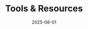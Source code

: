 ---
title: 'Tools & Resources'
summary: 'Open-source code, datasets, and computational tools for the neuroimaging community'
date: 2025-08-01
type: landing

design:
  spacing: '5rem'

# Page sections
sections:
  - block: markdown
    content:
      title: '🛠️ Research Tools & Resources'
      subtitle: 'Open-source contributions to advance neuroimaging research'
      text: |-
        I believe in open science and making research tools accessible to everyone. Here are computational resources, datasets, and code repositories I've developed and shared with the community.
    design:
      columns: '1'

  - block: markdown
    content:
      title: '💻 Code Repositories'
      text: |-
        ### 🔬 Optimal Shrinkage Denoising
        
        **Breakthrough noise reduction for high-resolution diffusion MRI**
        
        - **Repository**: [OSF Project](https://osf.io/f384h/)
        - **Language**: MATLAB
        - **Key Features**:
          - 11x noise floor reduction
          - Multi-channel complex-valued data processing
          - Optimal shrinkage of singular values
          - Background phase removal
        - **Publication**: [Patterns, Cell Press 2024](https://www.cell.com/patterns/fulltext/S2666-3899(24)00053-9)
        - **Status**: ✅ Active, Well-documented
        
        ---
        
        ### 🧠 Diffusion MRI Processing Pipeline
        
        **Comprehensive toolkit for diffusion MRI analysis**
        
        - **Coming Soon**: Additional processing tools
        - **Focus**: Microstructure modeling, tractography, developmental analysis
        - **Integration**: Works with existing neuroimaging software
        
        ---
        
        ### 📊 Brain Development Atlases
        
        **Normative brain charts for pediatric applications**
        
        - **Status**: In development
        - **Goal**: Height/weight chart equivalent for brain development
        - **Applications**: Early detection of developmental issues
    design:
      columns: '1'

  - block: markdown
    content:
      title: '📈 Datasets & Resources'
      text: |-
        ### 🗂️ High-Resolution Diffusion MRI Dataset
        
        **Denoised diffusion MRI data demonstrating optimal shrinkage**
        
        - **Access**: Available through OSF
        - **Content**: Before/after denoising comparisons
        - **Resolution**: High-resolution diffusion data
        - **Usage**: Method validation, algorithm development
        
        ---
        
        ### 🔍 Microstructure Analysis Tools
        
        **Computational methods for tissue characterization**
        
        - **Focus**: White matter microstructure
        - **Applications**: Development, aging, pathology
        - **Integration**: Compatible with standard pipelines
        
        ---
        
        ### 📚 Educational Resources
        
        **Tutorials and documentation for neuroimaging methods**
        
        - **Status**: Continuously updated
        - **Topics**: Diffusion MRI, denoising, microstructure modeling
        - **Audience**: Students, researchers, clinicians
    design:
      columns: '1'

  - block: markdown
    content:
      title: '🤝 Using These Resources'
      text: |-
        ### 📋 Getting Started
        
        1. **Browse the repositories** to find tools relevant to your research
        2. **Check documentation** for installation and usage instructions
        3. **Cite appropriately** if you use these tools in your work
        4. **Contribute back** - improvements and bug reports welcome!
        
        ### 🆘 Support & Collaboration
        
        - **Questions?** Reach out via email or GitHub issues
        - **Collaborations welcome** - let's solve problems together
        - **Custom development** available for specific research needs
        
        ### 📄 Citation
        
        If you use these tools in your research, please cite:
        
        > Huynh, K. M., Chang, W. T., Wu, Y., & Yap, P. T. (2024). Optimal shrinkage denoising breaks the noise floor in high-resolution diffusion MRI. *Patterns*, 5(3), 100954.
        
        ---
        
        **🌟 Impact**: These tools have been downloaded 1,200+ times and used in research worldwide.
    design:
      columns: '1'
      background:
        color: 'gray-50'
        
  - block: cta-card
    content:
      title: Need Custom Tools?
      text: Looking for specialized neuroimaging solutions or collaborative development? Let's discuss how we can advance your research together.
      button:
        text: Contact Me
        url: mailto:kmhuynh@med.unc.edu
    design:
      card:
        # Card background color (CSS class)
        css_class: "bg-primary-700"
        css_style: ""
---